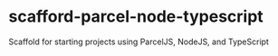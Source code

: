 # scafford-parcel-node-typescript
Scaffold for starting projects using ParcelJS, NodeJS, and TypeScript
